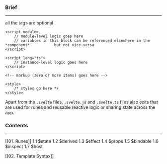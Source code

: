 ### Brief
***
all the tags are optional
```svelte
<script module>
	// module-level logic goes here
	// variables in this block can be referenced elsewhere in the *component*           but not vice-versa
</script>

<script lang="ts">
	// instance-level logic goes here
</script>

<!-- markup (zero or more items) goes here -->

<style>
	/* styles go here */
</style>
```
Apart from the `.svelte` files, `.svelte.js` and `.svelte.ts` files also exits that are used for runes and reusable reactive logic or sharing state across the app.


### Contents
***
[[01. Runes]]
	1.1  $state
	1.2  $derived
	1.3  $effect
	1.4  $props
	1.5  $bindable
	1.6  $inspect
	1.7  $host

[[02. Template Syntax]]


